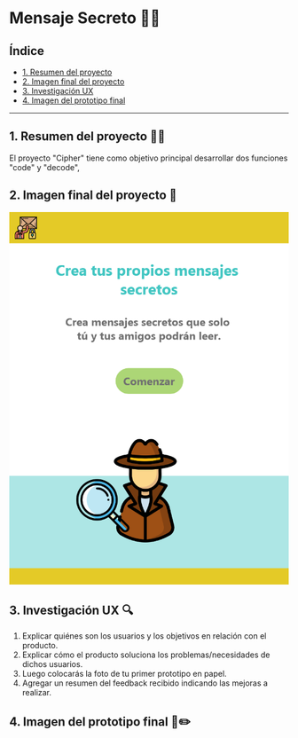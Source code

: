 # Mensaje Secreto 🕵️‍♂️

## Índice

* [1. Resumen del proyecto](#1-resumen-del-proyecto)
* [2. Imagen final del proyecto](#2-imagen-final-del-proyecto)
* [3. Investigación UX](#3-investigación-UX)
* [4. Imagen del prototipo final](#4-imagen-del-prototipo-final)


***

## 1. Resumen del proyecto 👩‍💻

El proyecto "Cipher" tiene como objetivo principal desarrollar dos funciones
"code" y "decode", 

## 2. Imagen final del proyecto 📲

![](src/Images/Grupo%204.png)


## 3. Investigación UX 🔍

  1. Explicar quiénes son los usuarios y los objetivos en relación con el
    producto.
  2. Explicar cómo el producto soluciona los problemas/necesidades de dichos
    usuarios.
  3. Luego colocarás la foto de tu primer prototipo en papel.
  4. Agregar un resumen del feedback recibido indicando las mejoras a realizar.

## 4. Imagen del prototipo final 🎨✏️

